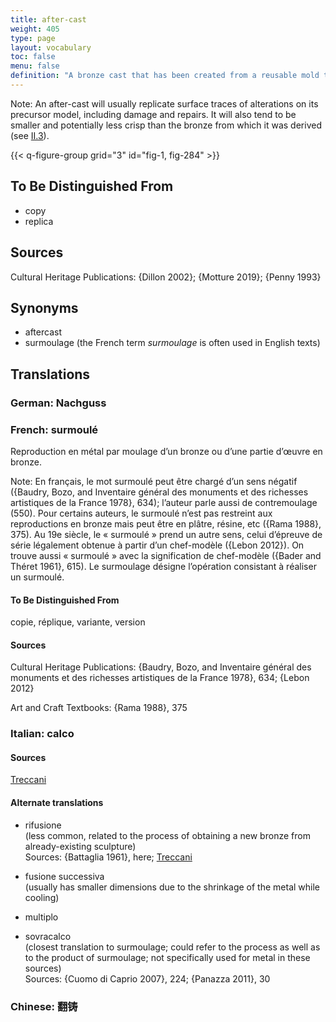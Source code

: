 ```yaml
---
title: after-cast
weight: 405
type: page
layout: vocabulary
toc: false
menu: false
definition: "A bronze cast that has been created from a reusable mold taken directly from an existing bronze. After-casts are therefore made using the indirect lost-wax process, or in some instances by sand casting."
---
```


<div class="backmatter">

Note: An after-cast will usually replicate surface traces of alterations on its precursor model, including damage and repairs. It will also tend to be smaller and potentially less crisp than the bronze from which it was derived (see [II.3](#II.3)).

</div>

{{< q-figure-group grid="3" id="fig-1, fig-284" >}}

## To Be Distinguished From

- copy
- replica

## Sources

Cultural Heritage Publications: {Dillon 2002}; {Motture 2019}; {Penny 1993}

## Synonyms

- aftercast
- surmoulage (the French term *surmoulage* is often used in English texts)

## Translations

<div class="accordion">

### German: **Nachguss**

### French: **surmoulé**

Reproduction en métal par moulage d’un bronze ou d’une partie d’œuvre en bronze.

<div class="backmatter">

Note: En français, le mot surmoulé peut être chargé d’un sens négatif ({Baudry, Bozo, and Inventaire général des monuments et des richesses artistiques de la France 1978}, 634); l’auteur parle aussi de contremoulage (550). Pour certains auteurs, le surmoulé n’est pas restreint aux reproductions en bronze mais peut être en plâtre, résine, etc ({Rama 1988}, 375). Au 19e siècle, le « surmoulé » prend un autre sens, celui d’épreuve de série légalement obtenue à partir d’un chef-modèle ({Lebon 2012}). On trouve aussi « surmoulé » avec la signification de chef-modèle ({Bader and Théret 1961}, 615). Le surmoulage désigne l’opération consistant à réaliser un surmoulé.

</div>

#### To Be Distinguished From

copie, réplique, variante, version

#### Sources

Cultural Heritage Publications: {Baudry, Bozo, and Inventaire général des monuments et des richesses artistiques de la France 1978}, 634; {Lebon 2012}

Art and Craft Textbooks: {Rama 1988}, 375

### Italian: **calco**

#### Sources

[Treccani](https://www.treccani.it/vocabolario/calco/)

#### Alternate translations

- rifusione<br/>
  (less common, related to the process of obtaining a new bronze from already-existing sculpture)<br/>
    Sources: {Battaglia 1961}, here; [Treccani](http://www.treccani.it/vocabolario/rifusione/)

- fusione successiva<br/>
  (usually has smaller dimensions due to the shrinkage of the metal while cooling)

- multiplo

- sovracalco<br/>
  (closest translation to surmoulage; could refer to the process as well as to the product of surmoulage; not specifically used for metal in these sources)<br/>
  Sources: {Cuomo di Caprio 2007}, 224; {Panazza 2011}, 30

### Chinese: **翻铸**

</div>
